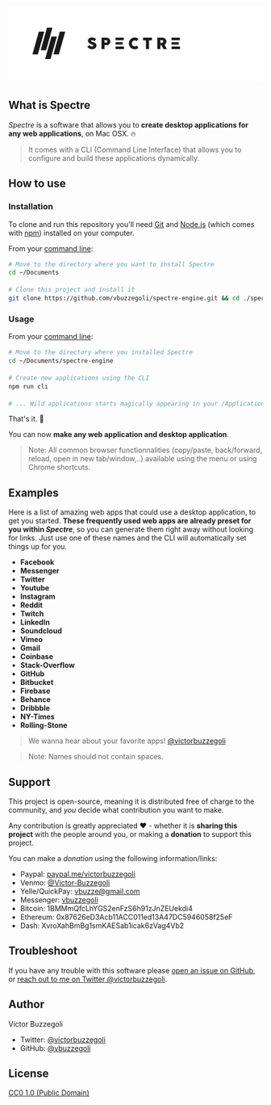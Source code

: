 ![spectre](hero.png)

## What is Spectre

_Spectre_ is a software that allows you to **create desktop applications for any web applications**, on Mac OSX. :fire:

> It comes with a CLI (Command Line Interface) that allows you to configure and build these applications dynamically.

## How to use

### Installation

To clone and run this repository you'll need [Git](https://git-scm.com) and [Node.js](https://nodejs.org/en/download/) (which comes with [npm](http://npmjs.com)) installed on your computer.

From your [command line](https://www.wikihow.com/Get-to-the-Command-Line-on-a-Mac):

```bash
# Move to the directory where you want to install Spectre
cd ~/Documents

# Clone this project and install it
git clone https://github.com/vbuzzegoli/spectre-engine.git && cd ./spectre-engine && npm install
```

### Usage

From your [command line](https://www.wikihow.com/Get-to-the-Command-Line-on-a-Mac):

```bash
# Move to the directory where you installed Spectre
cd ~/Documents/spectre-engine

# Create new applications using the CLI
npm run cli

# ... Wild applications starts magically appearing in your /Applications folder
```

That's it. :raised_hands:

You can now **make any web application and desktop application**.

> Note: All common browser functionnalities (copy/paste, back/forward, reload, open in new tab/window,..) available using the menu or using Chrome shortcuts.

## Examples

Here is a list of amazing web apps that could use a desktop application, to get you started. **These frequently used web apps are already preset for you within _Spectre_**, so you can generate them right away without looking for links. Just use one of these names and the CLI will automatically set things up for you.

- **Facebook**
- **Messenger**
- **Twitter**
- **Youtube**
- **Instagram**
- **Reddit**
- **Twitch**
- **LinkedIn**
- **Soundcloud**
- **Vimeo**
- **Gmail**
- **Coinbase**
- **Stack-Overflow**
- **GitHub**
- **Bitbucket**
- **Firebase**
- **Behance**
- **Dribbble**
- **NY-Times**
- **Rolling-Stone**

> We wanna hear about your favorite apps! [@victorbuzzegoli](https://twitter.com/victorbuzzegoli)

> Note: Names should not contain spaces.

## Support

This project is open-source, meaning it is distributed free of charge to the community, and _you_ decide what contribution you want to make.

Any contribution is greatly appreciated :heart: - whether it is **sharing this project** with the people around you, or making a **donation** to support this project.

You can make a _donation_ using the following information/links:  

- Paypal: [paypal.me/victorbuzzegoli](https://www.paypal.com/paypalme2/victorbuzzegoli)
- Venmo: [@Victor-Buzzegoli](https://venmo.com/code?user_id=2638020016603136260)
- Yelle/QuickPay: vbuzze@gmail.com
- Messenger: [vbuzzegoli](https://www.messenger.com/t/vbuzzegoli)
- Bitcoin: 1BMMmQfcLhYGS2enFzS6h91zJnZEUekdi4
- Ethereum: 0x87626eD3Acb11ACC011ed13A47DC5946058f25eF
- Dash: XvroXahBmBg1smKAESab1icak6zVag4Vb2

## Troubleshoot

If you have any trouble with this software please [open an issue on GitHub](https://github.com/vbuzzegoli/spectre-engine/issues), or [reach out to me on Twitter @victorbuzzegoli](https://twitter.com/victorbuzzegoli).

## Author

Victor Buzzegoli

- Twitter: [@victorbuzzegoli](https://twitter.com/victorbuzzegoli)
- GitHub: [@vbuzzegoli](https://github.com/vbuzzegoli)

## License

[CC0 1.0 (Public Domain)](LICENSE.md)
